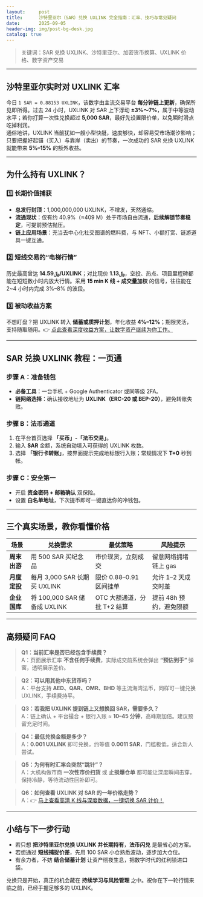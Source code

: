 ```yaml
---
layout:     post
title:      沙特里亚尔（SAR）兑换 UXLINK 完全指南：汇率、技巧与常见疑问
date:       2025-09-05
header-img: img/post-bg-desk.jpg
catalog: true
---
```


> 关键词：SAR 兑换 UXLINK、沙特里亚尔、加密货币换算、UXLINK 价格、数字资产交易

---

## 沙特里亚尔实时对 UXLINK 汇率

今日 `1 SAR = 0.88153 UXLINK`，该数字由主流交易平台 **每分钟链上更新**，确保所见即所得。过去 24 小时，UXLINK 对 SAR 上下浮动 **±3%～7%**，属于中等波动水平；若你打算一次性兑换超过 **5,000 SAR**，最好先设置限价单，以免瞬时滑点吃掉利润。  
通俗地讲，UXLINK 当前犹如一艘小型快艇，速度够快，却容易受市场潮汐影响；只要把握好起锚（买入）与靠岸（卖出）的节奏，一次成功的 SAR 兑换 UXLINK 就能带来 **5%–15%** 的额外收益。

---

## 为什么持有 UXLINK？

### 1️⃣ 长期价值捕获
- **总发行封顶**：1,000,000,000 UXLINK，不增发，天然通缩。  
- **流通现状**：仅有约 40.9%（≈409 M）处于市场自由流通，**后续解锁节奏稳定**，可提前预估抛压。  
- **链上应用场景**：充当去中心化社交图谱的燃料费，与 NFT、小额打赏、链游道具一键互通。  

### 2️⃣ 短线交易的“电梯行情”
历史最高曾达 **﷼14.59/UXLINK**；对比现价 **﷼1.13**，空投、热点、项目里程碑都能在短短数小时内放大行情。采用 **15 min K 线 + 成交量加权** 的信号，往往能在 2~4 小时内完成 3%–8% 的波段。

### 3️⃣ 被动收益方案
不想盯盘？把 UXLINK 转入 **储蓄或质押计划**，年化收益 **4%–12%**；期限灵活，支持随取随用。👉 [点此查看深度收益方案，让数字资产继续为你工作。](https://okxdog.com/)

---

## SAR 兑换 UXLINK 教程：一页通

### 步骤 A：准备钱包
- **必备工具**：一台手机 + Google Authenticator 或同等级 2FA。
- **链网络选择**：确认接收地址为 **UXLINK（ERC-20 或 BEP-20）**，避免转账失败。

### 步骤 B：法币通道
1. 在平台首页选择 **「买币」-「法币交易」**。  
2. 输入 **SAR** 金额，系统自动填入可获得的 UXLINK 枚数。  
3. 选择 **「银行卡转账」**，按界面提示完成地标银行入账；常规情况下 **T+0** 秒到帐。  

### 步骤 C：安全第一
- 开启 **资金密码 + 邮箱确认** 双保险。  
- 设置 **白名单地址**，下次提币即可一键直达你的冷钱包。

---

## 三个真实场景，教你看懂价格

| 场景 | 兑换需求 | 最优策略 | 风险提示 |
|---|---|---|---|
| **周末出游** | 用 500 SAR 买纪念品 | 市价现货，立刻成交 | 留意网络拥堵链上 gas |
| **月度定投** | 每月 3,000 SAR 长期买 UXLINK | 限价 0.88–0.91 区间挂单 | 允许 1–2 天成交时差 |
| **企业国库** | 将 100,000 SAR 储备成 UXLINK | OTC 大额通道，分批 T+2 结算 | 提前 48h 预约，避免限额 |

---

## 高频疑问 FAQ

> **Q1：当前汇率是否已经包含手续费？**  
A：页面展示汇率 **不含任何手续费**，实际成交前系统会弹出 **“预估到手”** 弹窗，透明展示差价。

> **Q2：可以用其他中东货币吗？**  
A：平台支持 **AED、QAR、OMR、BHD** 等主流海湾法币，同样可一键兑换 UXLINK，手续费持平。

> **Q3：若我把 UXLINK 提到链上又想换回 SAR，需要多久？**  
A：链上确认 + 平台撮合 + 银行入账 ≈ **10–45 分钟**，高峰期加倍。建议预留充足时间。

> **Q4：最低兑换金额是多少？**  
A：**0.001 UXLINK** 即可兑换，约等值 **0.0011 SAR**，门槛极低，适合新人尝试。

> **Q5：为何有时汇率会突然“跳针”？**  
A：大机构做市商 **一次性市价扫货** 或 **止损爆仓单** 都可能让深度瞬间击穿，保持冷静，等待流动性回补即可。

> **Q6：如何查看 UXLINK 对 SAR 的一年价格走势？**  
A：👉 [马上查看高清 K 线与深度数据，一键切换 SAR 计价！](https://okxdog.com/)

---

## 小结与下一步行动

- 若只想 **把沙特里亚尔兑换 UXLINK 并长期持有**，**法币闪兑** 是最省心的方案。  
- 若想通过 **短线捕捉价差**，先用 100 SAR 小仓熟悉波动，逐步加大仓位。  
- 有余力者，不妨 **结合储蓄计划** 让资产彻夜生息，把数字时代的红利锁进口袋。

兑换只是开始，真正的机会藏在 **持续学习与风险管理** 之中。祝你在下一轮行情来临之前，已经手握足够多的 UXLINK。